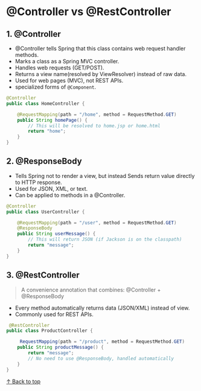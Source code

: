 
<h1 id="top">@Controller vs @RestController</h1>

<h2 >1. @Controller</h2>

- @Controller tells Spring that this class contains web request handler methods.
- Marks a class as a Spring MVC controller.
- Handles web requests (GET/POST).
- Returns a view name(resolved by ViewResolver) instead of raw data.
- Used for web pages (MVC), not REST APIs.
- specialized forms of `@Component`.

```java
@Controller
public class HomeController {

    @RequestMapping(path = "/home", method = RequestMethod.GET)
    public String homePage() {
        // This will be resolved to home.jsp or home.html
        return "home";
    }
}
```

<h2>2. @ResponseBody</h2>

- Tells Spring not to render a view, but instead Sends return value directly to HTTP response.
- Used for JSON, XML, or text.
- Can be applied to methods in a @Controller.

```java
@Controller
public class UserController {

    @RequestMapping(path = "/user", method = RequestMethod.GET)
    @ResponseBody
    public String userMessage() {
        // This will return JSON (if Jackson is on the classpath)
        return "message";
    }
}
```


<h2>3. @RestController</h2>

>A convenience annotation that combines: @Controller + @ResponseBody

- Every method automatically returns data (JSON/XML) instead of view.
- Commonly used for REST APIs.

```java
 @RestController
public class ProductController {

     RequestMapping(path = "/product", method = RequestMethod.GET)
    public String productMessage() {
        return "message";
        // No need to use @ResponseBody, handled automatically
    }
}
```

[↑ Back to top](#top)